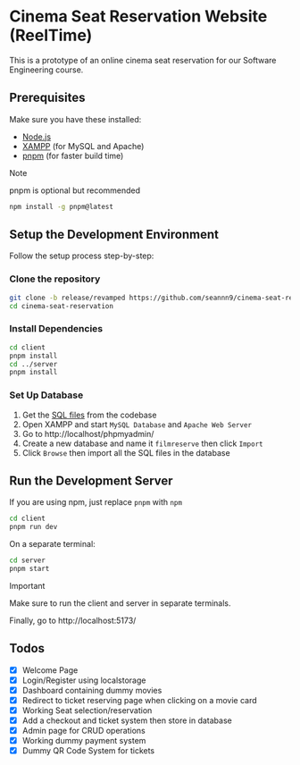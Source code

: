 # Cinema Seat Reservation Website (ReelTime)

This is a prototype of an online cinema seat reservation for our Software Engineering course.

## Prerequisites
Make sure you have these installed:
- [Node.js](https://nodejs.org/en)
- [XAMPP](https://www.apachefriends.org/download.html) (for MySQL and Apache)
- [pnpm](https://pnpm.io/installation) (for faster build time)

> [!NOTE]
> pnpm is optional but recommended
```sh
npm install -g pnpm@latest
```

## Setup the Development Environment
Follow the setup process step-by-step:

### Clone the repository
```sh
git clone -b release/revamped https://github.com/seannn9/cinema-seat-reservation.git
cd cinema-seat-reservation
```

### Install Dependencies
```sh
cd client
pnpm install
cd ../server
pnpm install
```
### Set Up Database
1. Get the [SQL files](./client/src/sql) from the codebase
2. Open XAMPP and start `MySQL Database` and `Apache Web Server`
3. Go to http://localhost/phpmyadmin/
4. Create a new database and name it `filmreserve` then click `Import`
5. Click `Browse` then import all the SQL files in the database

## Run the Development Server
If you are using npm, just replace `pnpm` with `npm`
```sh
cd client
pnpm run dev
```
On a separate terminal:
```sh
cd server
pnpm start
```

> [!IMPORTANT]
> Make sure to run the client and server in separate terminals.

Finally, go to http://localhost:5173/

## Todos
- [x] Welcome Page
- [x] Login/Register using localstorage
- [x] Dashboard containing dummy movies
- [x] Redirect to ticket reserving page when clicking on a movie card
- [x] Working Seat selection/reservation
- [x] Add a checkout and ticket system then store in database
- [x] Admin page for CRUD operations
- [x] Working dummy payment system
- [x] Dummy QR Code System for tickets
